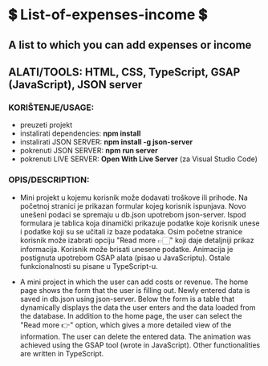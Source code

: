 #  💲  List-of-expenses-income 💲 

## A list to which you can add expenses or income

## ALATI/TOOLS: HTML, CSS, TypeScript, GSAP (JavaScript), JSON server

### KORIŠTENJE/USAGE:
- preuzeti projekt
- instalirati dependencies: **npm install**
- instalirati JSON SERVER: **npm install -g json-server**
- pokrenuti JSON SERVER: **npm run server**
- pokrenuti LIVE SERVER: **Open With Live Server** (za Visual Studio Code)


### OPIS/DESCRIPTION:
- Mini projekt u kojemu korisnik može dodavati troškove ili prihode. Na početnoj stranici je prikazan formular kojeg korisnik ispunjava. Novo unešeni podaci se spremaju u db.json upotrebom json-server. Ispod formulara je tablica koja dinamički prikazuje podatke koje korisnik unese i podatke koji su se učitali iz baze podataka. Osim početne stranice korisnik može izabrati opciju "Read more 👉🏻" koji daje detaljniji prikaz informacija. Korisnik može brisati unesene podatke.  Animacija je postignuta upotrebom GSAP alata (pisao u JavaScriptu). Ostale funkcionalnosti su pisane u TypeScript-u.

- A mini project in which the user can add costs or revenue. The home page shows the form that the user is filling out. Newly entered data is saved in db.json using json-server. Below the form is a table that dynamically displays the data the user enters and the data loaded from the database. In addition to the home page, the user can select the "Read more 👉" option, which gives a more detailed view of the information. The user can delete the entered data. The animation was achieved using the GSAP tool (wrote in JavaScript). Other functionalities are written in TypeScript.
